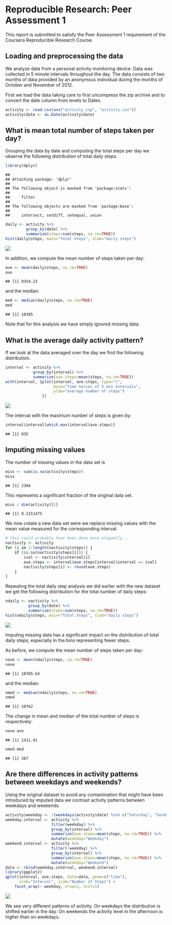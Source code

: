 # Reproducible Research: Peer Assessment 1

This report is submitted to satisfy the Peer Assessment 1 requirement of the
Coursera Reproducible Research Course.

## Loading and preprocessing the data

We analyze data from a personal activity monitoring device.
Data was collected in 5 minute intervals throughout the day.
The data consists of two months of data provided by an anonymous
individual during the months of October and November of 2012.

First we load the data taking care to first uncompress the zip archive and to 
convert the date column from levels to Dates.


```r
activity <- read.csv(unz("activity.zip", "activity.csv"))
activity$date <- as.Date(activity$date)
```


## What is mean total number of steps taken per day?

Grouping the data by date and computing the total steps per day we observe the 
following distribution of total daily steps.


```r
library(dplyr)
```

```
## 
## Attaching package: 'dplyr'
## 
## The following object is masked from 'package:stats':
## 
##     filter
## 
## The following objects are masked from 'package:base':
## 
##     intersect, setdiff, setequal, union
```

```r
daily <- activity %>% 
         group_by(date) %>% 
         summarize(steps=sum(steps, na.rm=TRUE))
hist(daily$steps, main="Total Steps", xlab="daily steps")
```

![](PA1_template_files/figure-html/unnamed-chunk-2-1.png) 

In addition, we compute the mean number of steps taken per day:


```r
ave <- mean(daily$steps, na.rm=TRUE)
ave
```

```
## [1] 9354.23
```

and the median:


```r
med <- median(daily$steps, na.rm=TRUE)
med
```

```
## [1] 10395
```

Note that for this analysis we have simply ignored missing data.

## What is the average daily activity pattern?

If we look at the data averaged over the day we find the following distribution.


```r
interval <- activity %>% 
            group_by(interval) %>% 
            summarize(ave.steps=mean(steps, na.rm=TRUE))
with(interval, {plot(interval, ave.steps, type="l", 
                     main="Time Series of 5 min Intervals", 
                     ylab="average number of steps")
                })
```

![](PA1_template_files/figure-html/unnamed-chunk-5-1.png) 

The interval with the maximum number of steps is given by:


```r
interval$interval[which.max(interval$ave.steps)]
```

```
## [1] 835
```

## Imputing missing values

The number of missing values in the data set is


```r
miss <- sum(is.na(activity$steps))
miss
```

```
## [1] 2304
```

This represents a significant fraction of the original data set.


```r
miss / dim(activity)[1]
```

```
## [1] 0.1311475
```

We now create a new data set were we replace missing values with the mean 
value measured for the corresponding interval.


```r
# this could probably have been done more elegantly...
nactivity <- activity
for (i in 1:length(nactivity$steps)) {
    if (is.na(nactivity$steps[i])) {
        ival <- nactivity$interval[i]
        ave.steps <- interval$ave.steps[interval$interval == ival]
        nactivity$steps[i] <- round(ave.steps)
    }
}
```

Repeating the total daily step analysis we did earlier with the new dataset we 
get the following distribution for the total number of daily steps:


```r
ndaily <- nactivity %>% 
          group_by(date) %>% 
          summarize(steps=sum(steps, na.rm=TRUE))
hist(ndaily$steps, main="Total Steps", xlab="daily steps")
```

![](PA1_template_files/figure-html/unnamed-chunk-10-1.png) 

Imputing missing data has a significant impact on the distribution
of total daily steps, especially in the bins representing fewer steps.

As before, we compute the mean number of steps taken per day:


```r
nave <- mean(ndaily$steps, na.rm=TRUE)
nave
```

```
## [1] 10765.64
```

and the median:


```r
nmed <- median(ndaily$steps, na.rm=TRUE)
nmed
```

```
## [1] 10762
```

The change in mean and median of the total number of steps is respectively:

```r
nave-ave
```

```
## [1] 1411.41
```

```r
nmed-med
```

```
## [1] 367
```

## Are there differences in activity patterns between weekdays and weekends?

Using the original dataset to avoid any contamination that might have been 
introduced by imputed data we contrast activity patterns between weekdays and 
weekends.


```r
activity$weekday <- !(weekdays(activity$date) %in% c("Saturday", "Sunday"))
weekday.interval <- activity %>% 
                    filter(weekday) %>%
                    group_by(interval) %>% 
                    summarize(ave.steps=mean(steps, na.rm=TRUE)) %>%
                    mutate(weekday="Weekday")
weekend.interval <- activity %>% 
                    filter(!weekday) %>%
                    group_by(interval) %>% 
                    summarize(ave.steps=mean(steps, na.rm=TRUE)) %>%
                    mutate(weekday="Weekend")
data <- rbind(weekday.interval, weekend.interval)
library(ggplot2)
qplot(interval, ave.steps, data=data, geom=c("line"),
      xlab="Interval", ylab="Number of Steps") +
    facet_wrap(~ weekday, nrow=2, ncol=1)
```

![](PA1_template_files/figure-html/unnamed-chunk-14-1.png) 

We see very different patterns of activity.
On weekdays the distribution is shifted earlier in the day.
On weekends the activity level in the afternoon is higher than on weekdays.
